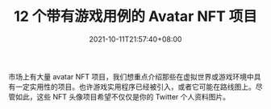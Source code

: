 ﻿---
title: "12 个带有游戏用例的 Avatar NFT 项目"
date: 2021-10-11T21:57:40+08:00
lastmod: 2021-10-11T16:45:40+08:00
draft: false
authors: ["Elias"]
description: "市场上有大量 avatar NFT 项目，我们想重点介绍那些在虚拟世界或游戏环境中具有一定实用性的项目。也许游戏实用程序已经被引入，或者它可能在路线图上。尽管如此，这些 NFT 头像项目希望不仅仅是你的 Twitter 个人资料图片。"
featuredImage: "avatar-nft-projects-with-gaming-use-cases.png"
tags: ["Action Game","动作游戏","Play to Earn"]
categories: ["news"]
news: ["动作游戏"]
weight: 
lightgallery: true
pinned: false
recommend: false
recommend1: false
---

市场上有大量 avatar NFT 项目，我们想重点介绍那些在虚拟世界或游戏环境中具有一定实用性的项目。也许游戏实用程序已经被引入，或者它可能在路线图上。尽管如此，这些 NFT 头像项目希望不仅仅是你的 Twitter 个人资料图片。

<!--more-->

